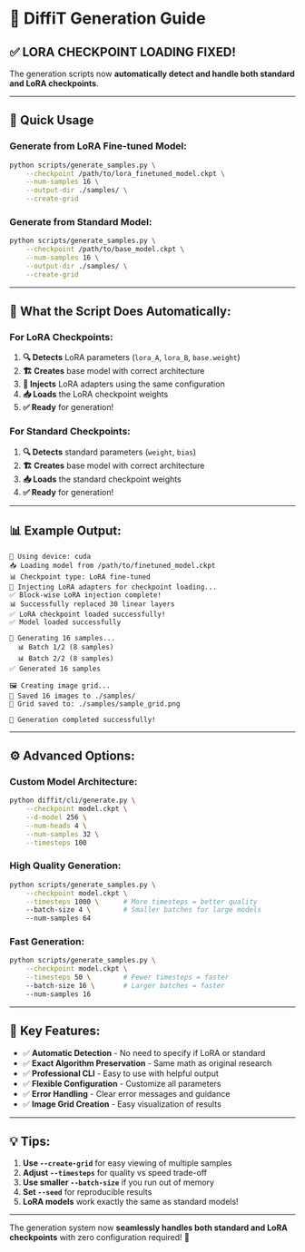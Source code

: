 # 🎨 DiffiT Generation Guide

## ✅ **LORA CHECKPOINT LOADING FIXED!**

The generation scripts now **automatically detect and handle both standard and LoRA checkpoints**.

---

## 🚀 **Quick Usage**

### **Generate from LoRA Fine-tuned Model:**
```bash
python scripts/generate_samples.py \
    --checkpoint /path/to/lora_finetuned_model.ckpt \
    --num-samples 16 \
    --output-dir ./samples/ \
    --create-grid
```

### **Generate from Standard Model:**
```bash
python scripts/generate_samples.py \
    --checkpoint /path/to/base_model.ckpt \
    --num-samples 16 \
    --output-dir ./samples/ \
    --create-grid
```

---

## 🔧 **What the Script Does Automatically:**

### **For LoRA Checkpoints:**
1. **🔍 Detects** LoRA parameters (`lora_A`, `lora_B`, `base.weight`)
2. **🏗️ Creates** base model with correct architecture
3. **🔧 Injects** LoRA adapters using the same configuration
4. **📥 Loads** the LoRA checkpoint weights
5. **✅ Ready** for generation!

### **For Standard Checkpoints:**
1. **🔍 Detects** standard parameters (`weight`, `bias`)
2. **🏗️ Creates** base model with correct architecture  
3. **📥 Loads** the standard checkpoint weights
4. **✅ Ready** for generation!

---

## 📊 **Example Output:**

```
🚀 Using device: cuda
📥 Loading model from /path/to/finetuned_model.ckpt
📊 Checkpoint type: LoRA fine-tuned
🔧 Injecting LoRA adapters for checkpoint loading...
✅ Block-wise LoRA injection complete!
📊 Successfully replaced 30 linear layers
✅ LoRA checkpoint loaded successfully!
✅ Model loaded successfully

🎨 Generating 16 samples...
  📊 Batch 1/2 (8 samples)
  📊 Batch 2/2 (8 samples)
✅ Generated 16 samples

🖼️ Creating image grid...
💾 Saved 16 images to ./samples/
💾 Grid saved to: ./samples/sample_grid.png

🎉 Generation completed successfully!
```

---

## ⚙️ **Advanced Options:**

### **Custom Model Architecture:**
```bash
python diffit/cli/generate.py \
    --checkpoint model.ckpt \
    --d-model 256 \
    --num-heads 4 \
    --num-samples 32 \
    --timesteps 100
```

### **High Quality Generation:**
```bash
python scripts/generate_samples.py \
    --checkpoint model.ckpt \
    --timesteps 1000 \      # More timesteps = better quality
    --batch-size 4 \        # Smaller batches for large models
    --num-samples 64
```

### **Fast Generation:**
```bash
python scripts/generate_samples.py \
    --checkpoint model.ckpt \
    --timesteps 50 \        # Fewer timesteps = faster
    --batch-size 16 \       # Larger batches = faster
    --num-samples 16
```

---

## 🎯 **Key Features:**

- ✅ **Automatic Detection** - No need to specify if LoRA or standard
- ✅ **Exact Algorithm Preservation** - Same math as original research
- ✅ **Professional CLI** - Easy to use with helpful output
- ✅ **Flexible Configuration** - Customize all parameters
- ✅ **Error Handling** - Clear error messages and guidance
- ✅ **Image Grid Creation** - Easy visualization of results

---

## 💡 **Tips:**

1. **Use `--create-grid`** for easy viewing of multiple samples
2. **Adjust `--timesteps`** for quality vs speed trade-off
3. **Use smaller `--batch-size`** if you run out of memory
4. **Set `--seed`** for reproducible results
5. **LoRA models** work exactly the same as standard models!

---

The generation system now **seamlessly handles both standard and LoRA checkpoints** with zero configuration required! 🎉
